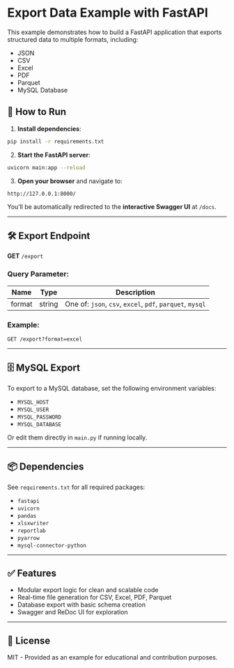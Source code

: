 # Export Data Example with FastAPI

This example demonstrates how to build a FastAPI application that exports structured data to multiple formats, including:

- JSON
- CSV
- Excel
- PDF
- Parquet
- MySQL Database

## 🚀 How to Run

1. **Install dependencies**:

```bash
pip install -r requirements.txt
```

2. **Start the FastAPI server**:

```bash
uvicorn main:app --reload
```

3. **Open your browser** and navigate to:

```
http://127.0.0.1:8000/
```

You’ll be automatically redirected to the **interactive Swagger UI** at `/docs`.

---

## 🛠 Export Endpoint

**GET** `/export`

### Query Parameter:
| Name   | Type   | Description                                |
|--------|--------|--------------------------------------------|
| format | string | One of: `json`, `csv`, `excel`, `pdf`, `parquet`, `mysql` |

### Example:
```http
GET /export?format=excel
```

---

## 🗄 MySQL Export

To export to a MySQL database, set the following environment variables:

- `MYSQL_HOST`
- `MYSQL_USER`
- `MYSQL_PASSWORD`
- `MYSQL_DATABASE`

Or edit them directly in `main.py` if running locally.

---

## 📦 Dependencies

See `requirements.txt` for all required packages:
- `fastapi`
- `uvicorn`
- `pandas`
- `xlsxwriter`
- `reportlab`
- `pyarrow`
- `mysql-connector-python`

---

## ✅ Features

- Modular export logic for clean and scalable code
- Real-time file generation for CSV, Excel, PDF, Parquet
- Database export with basic schema creation
- Swagger and ReDoc UI for exploration

---

## 📄 License

MIT - Provided as an example for educational and contribution purposes.
